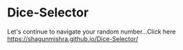 # Dice-Selector

Let's continue to navigate your random number...Click here
https://shagunmishra.github.io/Dice-Selector/
